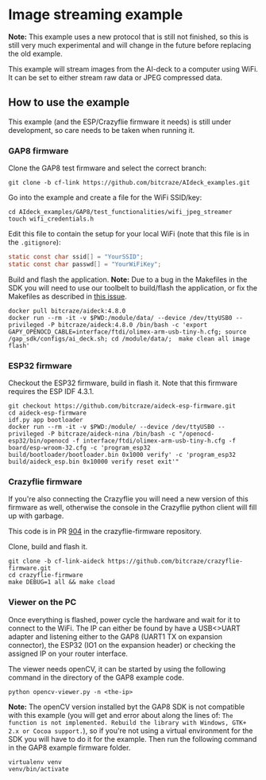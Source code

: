 # Image streaming example

**Note:** This example uses a new protocol that is still not finished, so this is
still very much experimental and will change in the future before replacing the old example.

This example will stream images from the AI-deck to a computer using WiFi. It can be set to
either stream raw data or JPEG compressed data.

## How to use the example

This example (and the ESP/Crazyflie firmware it needs) is still under development, so care needs to
be taken when running it.

### GAP8 firmware

Clone the GAP8 test firmware and select the correct branch:

```text
git clone -b cf-link https://github.com/bitcraze/AIdeck_examples.git
```

Go into the example and create a file for the WiFi SSID/key:
```text
cd AIdeck_examples/GAP8/test_functionalities/wifi_jpeg_streamer
touch wifi_credentials.h
```

Edit this file to contain the setup for your local WiFi (note that this file is in the ```.gitignore```):
```c
static const char ssid[] = "YourSSID";
static const char passwd[] = "YourWiFiKey";
```

Build and flash the application. **Note:** Due to a bug in the Makefiles in the SDK you will need to use
our toolbelt to build/flash the application, or fix the Makefiles as described in [this issue](https://github.com/GreenWaves-Technologies/gap_sdk/issues/266).

```text
docker pull bitcraze/aideck:4.8.0
docker run --rm -it -v $PWD:/module/data/ --device /dev/ttyUSB0 --privileged -P bitcraze/aideck:4.8.0 /bin/bash -c 'export GAPY_OPENOCD_CABLE=interface/ftdi/olimex-arm-usb-tiny-h.cfg; source /gap_sdk/configs/ai_deck.sh; cd /module/data/;  make clean all image flash'
```

### ESP32 firmware

Checkout the ESP32 firmware, build in flash it. Note that this firmware requires the ESP IDF 4.3.1.

```text
git checkout https://github.com/bitcraze/aideck-esp-firmware.git
cd aideck-esp-firmware
idf.py app bootloader
docker run --rm -it -v $PWD:/module/ --device /dev/ttyUSB0 --privileged -P bitcraze/aideck-nina /bin/bash -c "/openocd-esp32/bin/openocd -f interface/ftdi/olimex-arm-usb-tiny-h.cfg -f board/esp-wroom-32.cfg -c 'program_esp32 build/bootloader/bootloader.bin 0x1000 verify' -c 'program_esp32 build/aideck_esp.bin 0x10000 verify reset exit'"
```

### Crazyflie firmware

If you're also connecting the Crazyflie you will need a new version of this firmware as well, otherwise the console
in the Crazyflie python client will fill up with garbage.

This code is in PR [904](https://github.com/bitcraze/crazyflie-firmware/pull/904) in the crazyflie-firmware repository.

Clone, build and flash it.

```text
git clone -b cf-link-aideck https://github.com/bitcraze/crazyflie-firmware.git
cd crazyflie-firmware
make DEBUG=1 all && make cload
```

### Viewer on the PC

Once everything is flashed, power cycle the hardware and wait for it to connect to the WiFi. The IP
can either be found by have a USB<>UART adapter and listening either to the GAP8 (UART1 TX on expansion connector),
the ESP32 (IO1 on the expansion header) or checking the assigned IP on your router interface.

The viewer needs openCV, it can be started by using the following command in the directory of the GAP8 example
code.

```text
python opencv-viewer.py -n <the-ip>
```

**Note:** The openCV version installed byt the GAP8 SDK is not compatible with this example (you will get and error
about along the lines of: ```The function is not implemented. Rebuild the library with Windows, GTK+ 2.x or Cocoa support.```), so if you're
not using a virtual environment for the SDK you will have to do it for the example. Then run the following command
in the GAP8 example firmware folder.

```text
virtualenv venv
venv/bin/activate
```
